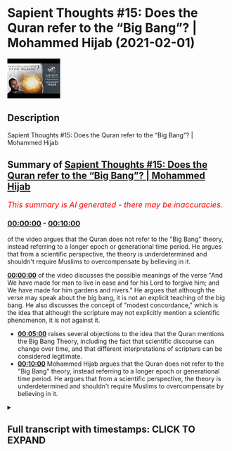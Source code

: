 # Sapient Thoughts #15: Does the Quran refer to the “Big Bang”? | Mohammed Hijab (2021-02-01)

![alt Sapient Thoughts #15: Does the Quran refer to the “Big Bang”? | Mohammed Hijab](FPZ57LCYLqQ.jpg "Sapient Thoughts #15: Does the Quran refer to the “Big Bang”? | Mohammed Hijab")

## Description

Sapient Thoughts #15: Does the Quran refer to the “Big Bang”? | Mohammed Hijab

## Summary of [Sapient Thoughts #15: Does the Quran refer to the “Big Bang”? | Mohammed Hijab](https://www.youtube.com/watch?v=FPZ57LCYLqQ)


*<span style="color:red; font-size:125%">This summary is AI generated - there may be inaccuracies</span>. [](/)*

### [00:00:00](https://www.youtube.com/watch?v=FPZ57LCYLqQ&t=0) - [00:10:00](https://www.youtube.com/watch?v=FPZ57LCYLqQ&t=600)

of the video argues that the Quran does not refer to the "Big Bang" theory, instead referring to a longer epoch or generational time period. He argues that from a scientific perspective, the theory is underdetermined and shouldn't require Muslims to overcompensate by believing in it.

**[00:00:00](https://www.youtube.com/watch?v=FPZ57LCYLqQ&t=0)** of the video discusses the possible meanings of the verse "And We have made for man to live in ease and for his Lord to forgive him; and We have made for him gardens and rivers." He argues that although the verse may speak about the big bang, it is not an explicit teaching of the big bang. He also discusses the concept of "modest concordance," which is the idea that although the scripture may not explicitly mention a scientific phenomenon, it is not against it.
* **[00:05:00](https://www.youtube.com/watch?v=FPZ57LCYLqQ&t=300)** raises several objections to the idea that the Quran mentions the Big Bang Theory, including the fact that scientific discourse can change over time, and that different interpretations of scripture can be considered legitimate.
* **[00:10:00](https://www.youtube.com/watch?v=FPZ57LCYLqQ&t=600)** Mohammed Hijab argues that the Quran does not refer to the "Big Bang" theory, instead referring to a longer epoch or generational time period. He argues that from a scientific perspective, the theory is underdetermined and shouldn't require Muslims to overcompensate by believing in it.

<details><summary><h2>Full transcript with timestamps: CLICK TO EXPAND</h2></summary>

[0:00:02](https://youtu.be/FPZ57LCYLqQ?t=2) [Music]  
[0:00:12](https://youtu.be/FPZ57LCYLqQ?t=12) and welcome to another episode of  
[0:00:14](https://youtu.be/FPZ57LCYLqQ?t=14) sapient thoughts where we discuss  
[0:00:15](https://youtu.be/FPZ57LCYLqQ?t=15) theo philosophical issues where we  
[0:00:17](https://youtu.be/FPZ57LCYLqQ?t=17) refute those arguments of the detractors  
[0:00:19](https://youtu.be/FPZ57LCYLqQ?t=19) of islam  
[0:00:20](https://youtu.be/FPZ57LCYLqQ?t=20) in addition to making our own arguments  
[0:00:22](https://youtu.be/FPZ57LCYLqQ?t=22) for the veracity of islam  
[0:00:24](https://youtu.be/FPZ57LCYLqQ?t=24) today inshallah we're going to be  
[0:00:25](https://youtu.be/FPZ57LCYLqQ?t=25) talking about the big bang and whether  
[0:00:27](https://youtu.be/FPZ57LCYLqQ?t=27) or not the quran  
[0:00:28](https://youtu.be/FPZ57LCYLqQ?t=28) talks about the big bang or actively  
[0:00:30](https://youtu.be/FPZ57LCYLqQ?t=30) teaches the big bang  
[0:00:32](https://youtu.be/FPZ57LCYLqQ?t=32) and of course this is a ubiquitous kind  
[0:00:34](https://youtu.be/FPZ57LCYLqQ?t=34) of claim that you find  
[0:00:35](https://youtu.be/FPZ57LCYLqQ?t=35) with those who espouse the scientific  
[0:00:37](https://youtu.be/FPZ57LCYLqQ?t=37) miracles narrative  
[0:00:38](https://youtu.be/FPZ57LCYLqQ?t=38) both in the western world in the  
[0:00:40](https://youtu.be/FPZ57LCYLqQ?t=40) english-speaking world and of course the  
[0:00:42](https://youtu.be/FPZ57LCYLqQ?t=42) middle east as well i'm sure in other  
[0:00:43](https://youtu.be/FPZ57LCYLqQ?t=43) parts of the world  
[0:00:45](https://youtu.be/FPZ57LCYLqQ?t=45) that i don't have access to  
[0:00:46](https://youtu.be/FPZ57LCYLqQ?t=46) unfortunately because my language skills  
[0:00:48](https://youtu.be/FPZ57LCYLqQ?t=48) are limited  
[0:00:49](https://youtu.be/FPZ57LCYLqQ?t=49) but let's say let's answer this question  
[0:00:52](https://youtu.be/FPZ57LCYLqQ?t=52) the question of whether the quran or not  
[0:00:54](https://youtu.be/FPZ57LCYLqQ?t=54) actively speaks about the big bang  
[0:00:56](https://youtu.be/FPZ57LCYLqQ?t=56) before we do this though  
[0:00:57](https://youtu.be/FPZ57LCYLqQ?t=57) i think it's very important to note that  
[0:01:00](https://youtu.be/FPZ57LCYLqQ?t=60) here at sapiens institute we think that  
[0:01:02](https://youtu.be/FPZ57LCYLqQ?t=62) the most sophisticated  
[0:01:04](https://youtu.be/FPZ57LCYLqQ?t=64) way of dealing with the quran in in so  
[0:01:07](https://youtu.be/FPZ57LCYLqQ?t=67) much as  
[0:01:07](https://youtu.be/FPZ57LCYLqQ?t=67) it talks about the naturalistic  
[0:01:09](https://youtu.be/FPZ57LCYLqQ?t=69) phenomena of the world  
[0:01:10](https://youtu.be/FPZ57LCYLqQ?t=70) is to apply a multi-layered approach and  
[0:01:13](https://youtu.be/FPZ57LCYLqQ?t=73) this approach really says that the quran  
[0:01:15](https://youtu.be/FPZ57LCYLqQ?t=75) speaks in a simple and concise yet  
[0:01:17](https://youtu.be/FPZ57LCYLqQ?t=77) powerful and rich  
[0:01:18](https://youtu.be/FPZ57LCYLqQ?t=78) way which communicates with different  
[0:01:21](https://youtu.be/FPZ57LCYLqQ?t=81) audiences from  
[0:01:22](https://youtu.be/FPZ57LCYLqQ?t=82) the 7th century all the way through to  
[0:01:24](https://youtu.be/FPZ57LCYLqQ?t=84) the 21st century  
[0:01:26](https://youtu.be/FPZ57LCYLqQ?t=86) and it also says that when we're looking  
[0:01:28](https://youtu.be/FPZ57LCYLqQ?t=88) at verses  
[0:01:30](https://youtu.be/FPZ57LCYLqQ?t=90) when we're looking at verses we need to  
[0:01:31](https://youtu.be/FPZ57LCYLqQ?t=91) allow ambiguities to  
[0:01:34](https://youtu.be/FPZ57LCYLqQ?t=94) to remain as ambiguities in other words  
[0:01:36](https://youtu.be/FPZ57LCYLqQ?t=96) picking one  
[0:01:38](https://youtu.be/FPZ57LCYLqQ?t=98) of many different interpretations and  
[0:01:39](https://youtu.be/FPZ57LCYLqQ?t=99) claiming that this is a scientific  
[0:01:40](https://youtu.be/FPZ57LCYLqQ?t=100) miracle is a limitation  
[0:01:42](https://youtu.be/FPZ57LCYLqQ?t=102) now obviously this method requires or  
[0:01:44](https://youtu.be/FPZ57LCYLqQ?t=104) the multi-layered method requires a  
[0:01:46](https://youtu.be/FPZ57LCYLqQ?t=106) video in its own right it deserves  
[0:01:48](https://youtu.be/FPZ57LCYLqQ?t=108) uh more attention and of course we're  
[0:01:49](https://youtu.be/FPZ57LCYLqQ?t=109) gonna we're gonna do that  
[0:01:51](https://youtu.be/FPZ57LCYLqQ?t=111) but for the purposes of today we're not  
[0:01:53](https://youtu.be/FPZ57LCYLqQ?t=113) going to be  
[0:01:54](https://youtu.be/FPZ57LCYLqQ?t=114) going into much depth uh however there's  
[0:01:56](https://youtu.be/FPZ57LCYLqQ?t=116) one more thing i think  
[0:01:57](https://youtu.be/FPZ57LCYLqQ?t=117) is important to put forward in terms of  
[0:01:59](https://youtu.be/FPZ57LCYLqQ?t=119) conceptual analysis  
[0:02:01](https://youtu.be/FPZ57LCYLqQ?t=121) which is david schatz his conception or  
[0:02:04](https://youtu.be/FPZ57LCYLqQ?t=124) compartmentalization of concordance into  
[0:02:07](https://youtu.be/FPZ57LCYLqQ?t=127) two different types now what is  
[0:02:08](https://youtu.be/FPZ57LCYLqQ?t=128) concordism  
[0:02:09](https://youtu.be/FPZ57LCYLqQ?t=129) concordism loosely defined is uh  
[0:02:12](https://youtu.be/FPZ57LCYLqQ?t=132) the propensity of a scripture whether  
[0:02:15](https://youtu.be/FPZ57LCYLqQ?t=135) it's the bible or the quran or whatever  
[0:02:17](https://youtu.be/FPZ57LCYLqQ?t=137) to be in agreement with science or to  
[0:02:19](https://youtu.be/FPZ57LCYLqQ?t=139) actually actively teach science now  
[0:02:21](https://youtu.be/FPZ57LCYLqQ?t=141) david chats divides it into two  
[0:02:22](https://youtu.be/FPZ57LCYLqQ?t=142) different things  
[0:02:23](https://youtu.be/FPZ57LCYLqQ?t=143) he refers to as bold concordism and  
[0:02:25](https://youtu.be/FPZ57LCYLqQ?t=145) modest concordism  
[0:02:26](https://youtu.be/FPZ57LCYLqQ?t=146) so bold concordism is really the  
[0:02:29](https://youtu.be/FPZ57LCYLqQ?t=149) postulation that the scripture is  
[0:02:31](https://youtu.be/FPZ57LCYLqQ?t=151) actively speaking about said  
[0:02:33](https://youtu.be/FPZ57LCYLqQ?t=153) scientific phenomena and modest  
[0:02:35](https://youtu.be/FPZ57LCYLqQ?t=155) concordism is that the scripture  
[0:02:36](https://youtu.be/FPZ57LCYLqQ?t=156) may not speak about it in such explicit  
[0:02:39](https://youtu.be/FPZ57LCYLqQ?t=159) terms  
[0:02:39](https://youtu.be/FPZ57LCYLqQ?t=159) but indeed uh is not against it in such  
[0:02:42](https://youtu.be/FPZ57LCYLqQ?t=162) explicit terms  
[0:02:44](https://youtu.be/FPZ57LCYLqQ?t=164) whatever said phenomena is i think the  
[0:02:46](https://youtu.be/FPZ57LCYLqQ?t=166) modest concordance position  
[0:02:48](https://youtu.be/FPZ57LCYLqQ?t=168) is much more tenable from a  
[0:02:50](https://youtu.be/FPZ57LCYLqQ?t=170) hermeneutical and executive perspective  
[0:02:52](https://youtu.be/FPZ57LCYLqQ?t=172) now let's move on to this uh this big  
[0:02:54](https://youtu.be/FPZ57LCYLqQ?t=174) bang example and  
[0:02:56](https://youtu.be/FPZ57LCYLqQ?t=176) and look at the verses so obviously this  
[0:02:58](https://youtu.be/FPZ57LCYLqQ?t=178) is chapter number 21 verse number 30  
[0:03:00](https://youtu.be/FPZ57LCYLqQ?t=180) where allah says you know that the unit  
[0:03:03](https://youtu.be/FPZ57LCYLqQ?t=183) the heavens and the earth  
[0:03:06](https://youtu.be/FPZ57LCYLqQ?t=186) they were both one piece so we separated  
[0:03:08](https://youtu.be/FPZ57LCYLqQ?t=188) them this is a loose translation and  
[0:03:10](https://youtu.be/FPZ57LCYLqQ?t=190) it's a very legitimate translation  
[0:03:12](https://youtu.be/FPZ57LCYLqQ?t=192) because if you look at  
[0:03:13](https://youtu.be/FPZ57LCYLqQ?t=193) the exegetes like tabari and even kefir  
[0:03:15](https://youtu.be/FPZ57LCYLqQ?t=195) and  
[0:03:16](https://youtu.be/FPZ57LCYLqQ?t=196) all of these major kind of exegetes of  
[0:03:18](https://youtu.be/FPZ57LCYLqQ?t=198) the past  
[0:03:19](https://youtu.be/FPZ57LCYLqQ?t=199) and obviously also the arabic language  
[0:03:22](https://youtu.be/FPZ57LCYLqQ?t=202) and  
[0:03:23](https://youtu.be/FPZ57LCYLqQ?t=203) literally just means for something to be  
[0:03:26](https://youtu.be/FPZ57LCYLqQ?t=206) together  
[0:03:27](https://youtu.be/FPZ57LCYLqQ?t=207) and for them to be separated however  
[0:03:30](https://youtu.be/FPZ57LCYLqQ?t=210) when you look at what these exegetes say  
[0:03:31](https://youtu.be/FPZ57LCYLqQ?t=211) they do actually  
[0:03:34](https://youtu.be/FPZ57LCYLqQ?t=214) expound on different types of meaning so  
[0:03:36](https://youtu.be/FPZ57LCYLqQ?t=216) for example yes it does say that the  
[0:03:38](https://youtu.be/FPZ57LCYLqQ?t=218) heavens and the earth were together and  
[0:03:39](https://youtu.be/FPZ57LCYLqQ?t=219) then we cleared them asunder or have we  
[0:03:41](https://youtu.be/FPZ57LCYLqQ?t=221) separated them or whatever you want to  
[0:03:43](https://youtu.be/FPZ57LCYLqQ?t=223) translate it but they also say  
[0:03:46](https://youtu.be/FPZ57LCYLqQ?t=226) that this could mean that this is when  
[0:03:48](https://youtu.be/FPZ57LCYLqQ?t=228) the uh  
[0:03:49](https://youtu.be/FPZ57LCYLqQ?t=229) the same or the skies started to rain  
[0:03:52](https://youtu.be/FPZ57LCYLqQ?t=232) and when the  
[0:03:53](https://youtu.be/FPZ57LCYLqQ?t=233) uh grounds started to produce vegetation  
[0:03:56](https://youtu.be/FPZ57LCYLqQ?t=236) this is another exegesis that is  
[0:03:58](https://youtu.be/FPZ57LCYLqQ?t=238) of the same verse and many of the salaf  
[0:04:00](https://youtu.be/FPZ57LCYLqQ?t=240) and many of those medieval commentators  
[0:04:02](https://youtu.be/FPZ57LCYLqQ?t=242) took this as the as the primary meaning  
[0:04:04](https://youtu.be/FPZ57LCYLqQ?t=244) in fact and that is why  
[0:04:06](https://youtu.be/FPZ57LCYLqQ?t=246) uh the next verse talks about we have  
[0:04:08](https://youtu.be/FPZ57LCYLqQ?t=248) made for more to every living thing that  
[0:04:09](https://youtu.be/FPZ57LCYLqQ?t=249) says it makes more sense in that sense  
[0:04:11](https://youtu.be/FPZ57LCYLqQ?t=251) but we will leave both of those  
[0:04:13](https://youtu.be/FPZ57LCYLqQ?t=253) interpretations as valid interpretations  
[0:04:16](https://youtu.be/FPZ57LCYLqQ?t=256) now those interpretations and more have  
[0:04:19](https://youtu.be/FPZ57LCYLqQ?t=259) been said about this verse  
[0:04:20](https://youtu.be/FPZ57LCYLqQ?t=260) so to choose one of them are we  
[0:04:22](https://youtu.be/FPZ57LCYLqQ?t=262) justified in choosing one of them  
[0:04:24](https://youtu.be/FPZ57LCYLqQ?t=264) because the  
[0:04:24](https://youtu.be/FPZ57LCYLqQ?t=264) dominant scientific theory of the day  
[0:04:28](https://youtu.be/FPZ57LCYLqQ?t=268) is espouses or is closer to that one of  
[0:04:31](https://youtu.be/FPZ57LCYLqQ?t=271) them  
[0:04:32](https://youtu.be/FPZ57LCYLqQ?t=272) i think we should be more reserved and  
[0:04:34](https://youtu.be/FPZ57LCYLqQ?t=274) conservative with this because quite  
[0:04:35](https://youtu.be/FPZ57LCYLqQ?t=275) frankly  
[0:04:36](https://youtu.be/FPZ57LCYLqQ?t=276) of all the different kinds of sciences  
[0:04:38](https://youtu.be/FPZ57LCYLqQ?t=278) that are out there you could argue  
[0:04:39](https://youtu.be/FPZ57LCYLqQ?t=279) making  
[0:04:40](https://youtu.be/FPZ57LCYLqQ?t=280) a strong argument that physics and  
[0:04:42](https://youtu.be/FPZ57LCYLqQ?t=282) especially astronomy is the most  
[0:04:44](https://youtu.be/FPZ57LCYLqQ?t=284) volatile in terms of change i mean  
[0:04:46](https://youtu.be/FPZ57LCYLqQ?t=286) paradigm shifts  
[0:04:47](https://youtu.be/FPZ57LCYLqQ?t=287) we know not only the newtonian to  
[0:04:49](https://youtu.be/FPZ57LCYLqQ?t=289) einsteinian shift but all kinds of  
[0:04:51](https://youtu.be/FPZ57LCYLqQ?t=291) theories have been  
[0:04:52](https://youtu.be/FPZ57LCYLqQ?t=292) elaborated upon in the last hundred  
[0:04:54](https://youtu.be/FPZ57LCYLqQ?t=294) years in science and astronomy i mean  
[0:04:56](https://youtu.be/FPZ57LCYLqQ?t=296) string theory oscillating universe  
[0:04:58](https://youtu.be/FPZ57LCYLqQ?t=298) eternal universes i mean you can see  
[0:05:00](https://youtu.be/FPZ57LCYLqQ?t=300) from the from the writings of some of  
[0:05:02](https://youtu.be/FPZ57LCYLqQ?t=302) the  
[0:05:02](https://youtu.be/FPZ57LCYLqQ?t=302) most prominent scientists that we have  
[0:05:03](https://youtu.be/FPZ57LCYLqQ?t=303) like roger penrose for example and in 10  
[0:05:06](https://youtu.be/FPZ57LCYLqQ?t=306) or 20 years he changes his mind on very  
[0:05:08](https://youtu.be/FPZ57LCYLqQ?t=308) foundational issues when it comes to  
[0:05:09](https://youtu.be/FPZ57LCYLqQ?t=309) cosmology  
[0:05:10](https://youtu.be/FPZ57LCYLqQ?t=310) therefore to pin you know a verse in the  
[0:05:13](https://youtu.be/FPZ57LCYLqQ?t=313) quran  
[0:05:14](https://youtu.be/FPZ57LCYLqQ?t=314) on the changing and courageable and  
[0:05:19](https://youtu.be/FPZ57LCYLqQ?t=319) moving if you like scientific discourse  
[0:05:22](https://youtu.be/FPZ57LCYLqQ?t=322) i think is quite dangerous because  
[0:05:23](https://youtu.be/FPZ57LCYLqQ?t=323) what if in 50 years in 70 years or 100  
[0:05:26](https://youtu.be/FPZ57LCYLqQ?t=326) years  
[0:05:27](https://youtu.be/FPZ57LCYLqQ?t=327) the dominant cosmology is different and  
[0:05:30](https://youtu.be/FPZ57LCYLqQ?t=330) that is a  
[0:05:30](https://youtu.be/FPZ57LCYLqQ?t=330) very plausible scientific possibility  
[0:05:33](https://youtu.be/FPZ57LCYLqQ?t=333) it's extremely plausible for the  
[0:05:35](https://youtu.be/FPZ57LCYLqQ?t=335) dominant  
[0:05:36](https://youtu.be/FPZ57LCYLqQ?t=336) cosmology to have shifted and for this  
[0:05:38](https://youtu.be/FPZ57LCYLqQ?t=338) reason this for me defines another  
[0:05:40](https://youtu.be/FPZ57LCYLqQ?t=340) limitation of saying that the quran  
[0:05:42](https://youtu.be/FPZ57LCYLqQ?t=342) talks about the big bang theory  
[0:05:44](https://youtu.be/FPZ57LCYLqQ?t=344) which is that okay if you if you're  
[0:05:46](https://youtu.be/FPZ57LCYLqQ?t=346) saying this today let's see if you  
[0:05:48](https://youtu.be/FPZ57LCYLqQ?t=348) remain consistent  
[0:05:48](https://youtu.be/FPZ57LCYLqQ?t=348) maybe if your grandchildren remain  
[0:05:50](https://youtu.be/FPZ57LCYLqQ?t=350) consistent that have the same  
[0:05:52](https://youtu.be/FPZ57LCYLqQ?t=352) methodology where all of these western  
[0:05:55](https://youtu.be/FPZ57LCYLqQ?t=355) scientists  
[0:05:56](https://youtu.be/FPZ57LCYLqQ?t=356) are now changing their mind and it  
[0:05:58](https://youtu.be/FPZ57LCYLqQ?t=358) becomes an oscillating theory  
[0:05:59](https://youtu.be/FPZ57LCYLqQ?t=359) and then maybe you go to another  
[0:06:01](https://youtu.be/FPZ57LCYLqQ?t=361) interpretation but this movement  
[0:06:04](https://youtu.be/FPZ57LCYLqQ?t=364) of science and also the fact that there  
[0:06:05](https://youtu.be/FPZ57LCYLqQ?t=365) are different interpretations  
[0:06:08](https://youtu.be/FPZ57LCYLqQ?t=368) kind of says to me that we shouldn't be  
[0:06:10](https://youtu.be/FPZ57LCYLqQ?t=370) cherry-picking verses and trying to make  
[0:06:12](https://youtu.be/FPZ57LCYLqQ?t=372) them match  
[0:06:13](https://youtu.be/FPZ57LCYLqQ?t=373) you know the interpretations match with  
[0:06:14](https://youtu.be/FPZ57LCYLqQ?t=374) modern-day scientific phenomena  
[0:06:16](https://youtu.be/FPZ57LCYLqQ?t=376) because if we do that we're actually  
[0:06:18](https://youtu.be/FPZ57LCYLqQ?t=378) outlining a failed  
[0:06:20](https://youtu.be/FPZ57LCYLqQ?t=380) hermeneutic and we are actually  
[0:06:22](https://youtu.be/FPZ57LCYLqQ?t=382) justifying for those  
[0:06:24](https://youtu.be/FPZ57LCYLqQ?t=384) individuals who are attacking islam the  
[0:06:26](https://youtu.be/FPZ57LCYLqQ?t=386) detractors of islam  
[0:06:27](https://youtu.be/FPZ57LCYLqQ?t=387) who use one of many interpretations  
[0:06:30](https://youtu.be/FPZ57LCYLqQ?t=390) which might be unscientific and  
[0:06:31](https://youtu.be/FPZ57LCYLqQ?t=391) legitimate through the language  
[0:06:33](https://youtu.be/FPZ57LCYLqQ?t=393) that this is a legitimate recourse so if  
[0:06:36](https://youtu.be/FPZ57LCYLqQ?t=396) we're saying that we will  
[0:06:37](https://youtu.be/FPZ57LCYLqQ?t=397) we'll take one of many different  
[0:06:38](https://youtu.be/FPZ57LCYLqQ?t=398) interpretations and now we're going to  
[0:06:39](https://youtu.be/FPZ57LCYLqQ?t=399) elaborate upon that  
[0:06:41](https://youtu.be/FPZ57LCYLqQ?t=401) then that what that does is it opens a  
[0:06:42](https://youtu.be/FPZ57LCYLqQ?t=402) can of worms because now  
[0:06:44](https://youtu.be/FPZ57LCYLqQ?t=404) the uh the detractor or anti-muslim  
[0:06:46](https://youtu.be/FPZ57LCYLqQ?t=406) apologist is well  
[0:06:48](https://youtu.be/FPZ57LCYLqQ?t=408) justified in saying that according to  
[0:06:49](https://youtu.be/FPZ57LCYLqQ?t=409) the quran the heaven oh sorry the earth  
[0:06:52](https://youtu.be/FPZ57LCYLqQ?t=412) was created before the heaven for  
[0:06:53](https://youtu.be/FPZ57LCYLqQ?t=413) example  
[0:06:54](https://youtu.be/FPZ57LCYLqQ?t=414) and this is the opinion of this person  
[0:06:55](https://youtu.be/FPZ57LCYLqQ?t=415) and that that person  
[0:06:57](https://youtu.be/FPZ57LCYLqQ?t=417) will will come back and say well hold on  
[0:06:58](https://youtu.be/FPZ57LCYLqQ?t=418) the opinion of the other person and that  
[0:06:59](https://youtu.be/FPZ57LCYLqQ?t=419) person  
[0:07:00](https://youtu.be/FPZ57LCYLqQ?t=420) is opposite to that well they'll say  
[0:07:02](https://youtu.be/FPZ57LCYLqQ?t=422) well hold on you have justified to  
[0:07:04](https://youtu.be/FPZ57LCYLqQ?t=424) yourself  
[0:07:05](https://youtu.be/FPZ57LCYLqQ?t=425) taking an ambiguous verse and and saying  
[0:07:08](https://youtu.be/FPZ57LCYLqQ?t=428) that it means this  
[0:07:09](https://youtu.be/FPZ57LCYLqQ?t=429) when there are these other alternate  
[0:07:10](https://youtu.be/FPZ57LCYLqQ?t=430) linguistic alternatives and exegetical  
[0:07:12](https://youtu.be/FPZ57LCYLqQ?t=432) alternatives  
[0:07:13](https://youtu.be/FPZ57LCYLqQ?t=433) so why are we not within our rights to  
[0:07:16](https://youtu.be/FPZ57LCYLqQ?t=436) choose unscientific  
[0:07:17](https://youtu.be/FPZ57LCYLqQ?t=437) interpretations and say this is what it  
[0:07:19](https://youtu.be/FPZ57LCYLqQ?t=439) means well in fact this  
[0:07:21](https://youtu.be/FPZ57LCYLqQ?t=441) whole idea of using ambiguous verses  
[0:07:24](https://youtu.be/FPZ57LCYLqQ?t=444) which have more than one interpretation  
[0:07:26](https://youtu.be/FPZ57LCYLqQ?t=446) and running with it is exactly the  
[0:07:28](https://youtu.be/FPZ57LCYLqQ?t=448) opposite  
[0:07:29](https://youtu.be/FPZ57LCYLqQ?t=449) exactly the opposite of what allah tells  
[0:07:31](https://youtu.be/FPZ57LCYLqQ?t=451) us  
[0:07:37](https://youtu.be/FPZ57LCYLqQ?t=457) that there are this chapter three verse  
[0:07:38](https://youtu.be/FPZ57LCYLqQ?t=458) seven it says that this book has  
[0:07:40](https://youtu.be/FPZ57LCYLqQ?t=460) verses which are foundational and others  
[0:07:42](https://youtu.be/FPZ57LCYLqQ?t=462) which  
[0:07:47](https://youtu.be/FPZ57LCYLqQ?t=467) for those people who have swerving in  
[0:07:49](https://youtu.be/FPZ57LCYLqQ?t=469) their hearts or some kind of deviance in  
[0:07:51](https://youtu.be/FPZ57LCYLqQ?t=471) their hearts they will choose  
[0:07:53](https://youtu.be/FPZ57LCYLqQ?t=473) yes those interpretations that they  
[0:07:57](https://youtu.be/FPZ57LCYLqQ?t=477) which are ambiguous and they don't know  
[0:07:59](https://youtu.be/FPZ57LCYLqQ?t=479) what the the verse goes on to say they  
[0:08:01](https://youtu.be/FPZ57LCYLqQ?t=481) don't know what these interpret no one  
[0:08:02](https://youtu.be/FPZ57LCYLqQ?t=482) knows  
[0:08:03](https://youtu.be/FPZ57LCYLqQ?t=483) what these the interpretation actually  
[0:08:05](https://youtu.be/FPZ57LCYLqQ?t=485) definitely definitively means except for  
[0:08:07](https://youtu.be/FPZ57LCYLqQ?t=487) allah  
[0:08:07](https://youtu.be/FPZ57LCYLqQ?t=487) and some say well also those who are  
[0:08:10](https://youtu.be/FPZ57LCYLqQ?t=490) very  
[0:08:10](https://youtu.be/FPZ57LCYLqQ?t=490) grounded in knowledge and some say no  
[0:08:13](https://youtu.be/FPZ57LCYLqQ?t=493) not even those because the sentence  
[0:08:14](https://youtu.be/FPZ57LCYLqQ?t=494) starts  
[0:08:15](https://youtu.be/FPZ57LCYLqQ?t=495) and that's another discussion but the  
[0:08:16](https://youtu.be/FPZ57LCYLqQ?t=496) idea is that choosing one of many  
[0:08:18](https://youtu.be/FPZ57LCYLqQ?t=498) different  
[0:08:19](https://youtu.be/FPZ57LCYLqQ?t=499) interpretations and insisting that this  
[0:08:21](https://youtu.be/FPZ57LCYLqQ?t=501) is what the quran says  
[0:08:23](https://youtu.be/FPZ57LCYLqQ?t=503) is not the the sophisticated  
[0:08:25](https://youtu.be/FPZ57LCYLqQ?t=505) hermeneutical method  
[0:08:26](https://youtu.be/FPZ57LCYLqQ?t=506) and in fact it can go into what  
[0:08:30](https://youtu.be/FPZ57LCYLqQ?t=510) you may say about allah which you don't  
[0:08:32](https://youtu.be/FPZ57LCYLqQ?t=512) know it may go into that  
[0:08:34](https://youtu.be/FPZ57LCYLqQ?t=514) or it could go into what the prophet  
[0:08:35](https://youtu.be/FPZ57LCYLqQ?t=515) says  
[0:08:38](https://youtu.be/FPZ57LCYLqQ?t=518) whoever lies about me intentionally then  
[0:08:40](https://youtu.be/FPZ57LCYLqQ?t=520) let him prepare his sea in the hell fire  
[0:08:42](https://youtu.be/FPZ57LCYLqQ?t=522) where you know that there are other  
[0:08:43](https://youtu.be/FPZ57LCYLqQ?t=523) interpretations but you're intentionally  
[0:08:45](https://youtu.be/FPZ57LCYLqQ?t=525) choosing one  
[0:08:46](https://youtu.be/FPZ57LCYLqQ?t=526) so you can fit it with a particular  
[0:08:47](https://youtu.be/FPZ57LCYLqQ?t=527) narrative and so this is problematic so  
[0:08:51](https://youtu.be/FPZ57LCYLqQ?t=531) from all of those perspectives and that  
[0:08:53](https://youtu.be/FPZ57LCYLqQ?t=533) you have  
[0:08:54](https://youtu.be/FPZ57LCYLqQ?t=534) changing science that it's a  
[0:08:56](https://youtu.be/FPZ57LCYLqQ?t=536) cherry-picking approach  
[0:08:57](https://youtu.be/FPZ57LCYLqQ?t=537) that you know it's limited and you know  
[0:09:00](https://youtu.be/FPZ57LCYLqQ?t=540) you could even say one of the possible  
[0:09:01](https://youtu.be/FPZ57LCYLqQ?t=541) assumptions i'm not saying it's a  
[0:09:02](https://youtu.be/FPZ57LCYLqQ?t=542) definitive or something  
[0:09:03](https://youtu.be/FPZ57LCYLqQ?t=543) is that if it is talking about the big  
[0:09:05](https://youtu.be/FPZ57LCYLqQ?t=545) bang if let's say that chapter 21 verse  
[0:09:08](https://youtu.be/FPZ57LCYLqQ?t=548) number 30  
[0:09:08](https://youtu.be/FPZ57LCYLqQ?t=548) is talking about the big bang if it is  
[0:09:11](https://youtu.be/FPZ57LCYLqQ?t=551) talking about the big bang  
[0:09:12](https://youtu.be/FPZ57LCYLqQ?t=552) does that mean to say that those people  
[0:09:14](https://youtu.be/FPZ57LCYLqQ?t=554) in the 7th century who had no knowledge  
[0:09:16](https://youtu.be/FPZ57LCYLqQ?t=556) of astronomy  
[0:09:16](https://youtu.be/FPZ57LCYLqQ?t=556) would have had this verse or the meaning  
[0:09:19](https://youtu.be/FPZ57LCYLqQ?t=559) of this veil to them  
[0:09:20](https://youtu.be/FPZ57LCYLqQ?t=560) like they wouldn't understand the  
[0:09:22](https://youtu.be/FPZ57LCYLqQ?t=562) implications of the big bang and so this  
[0:09:24](https://youtu.be/FPZ57LCYLqQ?t=564) verse would  
[0:09:24](https://youtu.be/FPZ57LCYLqQ?t=564) be meaningless or very very close to  
[0:09:27](https://youtu.be/FPZ57LCYLqQ?t=567) being meaningless to them  
[0:09:28](https://youtu.be/FPZ57LCYLqQ?t=568) so that would be a yani this this could  
[0:09:31](https://youtu.be/FPZ57LCYLqQ?t=571) be something which is also damaging  
[0:09:33](https://youtu.be/FPZ57LCYLqQ?t=573) the truth of the matter is this verse  
[0:09:35](https://youtu.be/FPZ57LCYLqQ?t=575) does indicate to us that there was some  
[0:09:37](https://youtu.be/FPZ57LCYLqQ?t=577) kind of separation  
[0:09:38](https://youtu.be/FPZ57LCYLqQ?t=578) but we don't know allah what exactly  
[0:09:40](https://youtu.be/FPZ57LCYLqQ?t=580) cosmologically it's talking  
[0:09:42](https://youtu.be/FPZ57LCYLqQ?t=582) about and similarly  
[0:09:46](https://youtu.be/FPZ57LCYLqQ?t=586) you know the the heaven we have in  
[0:09:48](https://youtu.be/FPZ57LCYLqQ?t=588) chapter 51 of the quran the heaven we  
[0:09:49](https://youtu.be/FPZ57LCYLqQ?t=589) have created it with power  
[0:09:51](https://youtu.be/FPZ57LCYLqQ?t=591) and we we are steadily expanding it now  
[0:09:53](https://youtu.be/FPZ57LCYLqQ?t=593) yes there are some people  
[0:09:55](https://youtu.be/FPZ57LCYLqQ?t=595) even terribly that i've looked at the  
[0:09:57](https://youtu.be/FPZ57LCYLqQ?t=597) tephasia in the exegetes that say that  
[0:09:59](https://youtu.be/FPZ57LCYLqQ?t=599) uh musayan does mean expanding there are  
[0:10:02](https://youtu.be/FPZ57LCYLqQ?t=602) some tabernacles who say that  
[0:10:04](https://youtu.be/FPZ57LCYLqQ?t=604) like for example abdul rahman ibn zaid  
[0:10:06](https://youtu.be/FPZ57LCYLqQ?t=606) even islam and i've read this in  
[0:10:08](https://youtu.be/FPZ57LCYLqQ?t=608) uh even jose's kittep  
[0:10:13](https://youtu.be/FPZ57LCYLqQ?t=613) and so this is definitely represented in  
[0:10:14](https://youtu.be/FPZ57LCYLqQ?t=614) the literature i'm not taking that away  
[0:10:16](https://youtu.be/FPZ57LCYLqQ?t=616) from  
[0:10:17](https://youtu.be/FPZ57LCYLqQ?t=617) from that however there's a few issues  
[0:10:19](https://youtu.be/FPZ57LCYLqQ?t=619) it says  
[0:10:22](https://youtu.be/FPZ57LCYLqQ?t=622) dunya for example and we know and we've  
[0:10:24](https://youtu.be/FPZ57LCYLqQ?t=624) talked about this in other episodes that  
[0:10:26](https://youtu.be/FPZ57LCYLqQ?t=626) means all that isn't all that is above  
[0:10:28](https://youtu.be/FPZ57LCYLqQ?t=628) and so this does not necessitate that  
[0:10:30](https://youtu.be/FPZ57LCYLqQ?t=630) it's just a worldly dunya  
[0:10:32](https://youtu.be/FPZ57LCYLqQ?t=632) that we associate with the universe so  
[0:10:34](https://youtu.be/FPZ57LCYLqQ?t=634) this might be talking about something  
[0:10:35](https://youtu.be/FPZ57LCYLqQ?t=635) which is completely  
[0:10:36](https://youtu.be/FPZ57LCYLqQ?t=636) above and beyond our understanding  
[0:10:38](https://youtu.be/FPZ57LCYLqQ?t=638) because we haven't even  
[0:10:39](https://youtu.be/FPZ57LCYLqQ?t=639) accessed the other six heavens for  
[0:10:41](https://youtu.be/FPZ57LCYLqQ?t=641) example and it could be talking  
[0:10:43](https://youtu.be/FPZ57LCYLqQ?t=643) something above the six heavens because  
[0:10:44](https://youtu.be/FPZ57LCYLqQ?t=644) sama  
[0:10:45](https://youtu.be/FPZ57LCYLqQ?t=645) could involve the kursi and technically  
[0:10:47](https://youtu.be/FPZ57LCYLqQ?t=647) so why are we getting ourselves okay  
[0:10:49](https://youtu.be/FPZ57LCYLqQ?t=649) it's talking about the expanding  
[0:10:50](https://youtu.be/FPZ57LCYLqQ?t=650) universe for sure  
[0:10:51](https://youtu.be/FPZ57LCYLqQ?t=651) we don't know allah if it's talking  
[0:10:53](https://youtu.be/FPZ57LCYLqQ?t=653) about the expanding universe for sure  
[0:10:55](https://youtu.be/FPZ57LCYLqQ?t=655) because  
[0:10:55](https://youtu.be/FPZ57LCYLqQ?t=655) quite frankly the majority of exegete  
[0:10:57](https://youtu.be/FPZ57LCYLqQ?t=657) says  
[0:11:03](https://youtu.be/FPZ57LCYLqQ?t=663) we're able to do so allah we created the  
[0:11:06](https://youtu.be/FPZ57LCYLqQ?t=666) heaven with power and we were able to do  
[0:11:07](https://youtu.be/FPZ57LCYLqQ?t=667) so  
[0:11:08](https://youtu.be/FPZ57LCYLqQ?t=668) and there's no contradiction between the  
[0:11:09](https://youtu.be/FPZ57LCYLqQ?t=669) two meanings and yes it could mean both  
[0:11:11](https://youtu.be/FPZ57LCYLqQ?t=671) but to insist it's talking about the  
[0:11:13](https://youtu.be/FPZ57LCYLqQ?t=673) expanding universe in redshift  
[0:11:14](https://youtu.be/FPZ57LCYLqQ?t=674) i think it's a bit uh is a bit much and  
[0:11:17](https://youtu.be/FPZ57LCYLqQ?t=677) if you do insist it's definitely talking  
[0:11:19](https://youtu.be/FPZ57LCYLqQ?t=679) about this and this is how we should  
[0:11:20](https://youtu.be/FPZ57LCYLqQ?t=680) understand the verse  
[0:11:21](https://youtu.be/FPZ57LCYLqQ?t=681) then once again the cherry-picking  
[0:11:22](https://youtu.be/FPZ57LCYLqQ?t=682) approach and the inconsistencies of it  
[0:11:25](https://youtu.be/FPZ57LCYLqQ?t=685) you'd have to  
[0:11:25](https://youtu.be/FPZ57LCYLqQ?t=685) afford for the hasam for the  
[0:11:27](https://youtu.be/FPZ57LCYLqQ?t=687) interlocutor which in this case will be  
[0:11:29](https://youtu.be/FPZ57LCYLqQ?t=689) the anti-muslim  
[0:11:30](https://youtu.be/FPZ57LCYLqQ?t=690) apologist who's going to use  
[0:11:32](https://youtu.be/FPZ57LCYLqQ?t=692) unscientific interpretations in much the  
[0:11:33](https://youtu.be/FPZ57LCYLqQ?t=693) same way  
[0:11:34](https://youtu.be/FPZ57LCYLqQ?t=694) as you're using scientific ones so what  
[0:11:36](https://youtu.be/FPZ57LCYLqQ?t=696) needs to be done here is we need to  
[0:11:38](https://youtu.be/FPZ57LCYLqQ?t=698) remain consistent and we need to  
[0:11:41](https://youtu.be/FPZ57LCYLqQ?t=701) understand the limits  
[0:11:42](https://youtu.be/FPZ57LCYLqQ?t=702) of of using this kind of uh evidence  
[0:11:45](https://youtu.be/FPZ57LCYLqQ?t=705) and what quite frankly in the last 20 or  
[0:11:47](https://youtu.be/FPZ57LCYLqQ?t=707) 30 years we've seen the the strengths  
[0:11:48](https://youtu.be/FPZ57LCYLqQ?t=708) and uh  
[0:11:49](https://youtu.be/FPZ57LCYLqQ?t=709) weaknesses of this the advantages and  
[0:11:51](https://youtu.be/FPZ57LCYLqQ?t=711) disadvantages the advantages if you  
[0:11:53](https://youtu.be/FPZ57LCYLqQ?t=713) from a dower perspective quite frankly  
[0:11:54](https://youtu.be/FPZ57LCYLqQ?t=714) if you try and bring people into islam  
[0:11:56](https://youtu.be/FPZ57LCYLqQ?t=716) because of this  
[0:11:56](https://youtu.be/FPZ57LCYLqQ?t=716) those people that you bring into islam  
[0:11:58](https://youtu.be/FPZ57LCYLqQ?t=718) because of this will be most affected by  
[0:12:00](https://youtu.be/FPZ57LCYLqQ?t=720) the anti-islamic apologists  
[0:12:02](https://youtu.be/FPZ57LCYLqQ?t=722) when they provide for them for for them  
[0:12:05](https://youtu.be/FPZ57LCYLqQ?t=725) equal or similar types of argumentation  
[0:12:07](https://youtu.be/FPZ57LCYLqQ?t=727) using equal or similar  
[0:12:09](https://youtu.be/FPZ57LCYLqQ?t=729) uh methods and so it could  
[0:12:12](https://youtu.be/FPZ57LCYLqQ?t=732) and we have seen and we have the  
[0:12:13](https://youtu.be/FPZ57LCYLqQ?t=733) evidence that it could increase apostasy  
[0:12:15](https://youtu.be/FPZ57LCYLqQ?t=735) for those particular individuals  
[0:12:17](https://youtu.be/FPZ57LCYLqQ?t=737) who have been convinced of islam because  
[0:12:19](https://youtu.be/FPZ57LCYLqQ?t=739) of that reason so one has to  
[0:12:20](https://youtu.be/FPZ57LCYLqQ?t=740) exercise extreme caution here and they  
[0:12:23](https://youtu.be/FPZ57LCYLqQ?t=743) have to be consistent  
[0:12:24](https://youtu.be/FPZ57LCYLqQ?t=744) and they have and they have to do  
[0:12:25](https://youtu.be/FPZ57LCYLqQ?t=745) justice to the quran and leave that  
[0:12:27](https://youtu.be/FPZ57LCYLqQ?t=747) which is ambiguous as ambiguous  
[0:12:29](https://youtu.be/FPZ57LCYLqQ?t=749) and speak with um speak with  
[0:12:33](https://youtu.be/FPZ57LCYLqQ?t=753) with a sophisticated tongue not when  
[0:12:35](https://youtu.be/FPZ57LCYLqQ?t=755) when when it's an ambiguous verse  
[0:12:37](https://youtu.be/FPZ57LCYLqQ?t=757) because  
[0:12:37](https://youtu.be/FPZ57LCYLqQ?t=757) no one knows really what this verse  
[0:12:39](https://youtu.be/FPZ57LCYLqQ?t=759) exactly is talking about  
[0:12:40](https://youtu.be/FPZ57LCYLqQ?t=760) and i hope that answers the question but  
[0:12:43](https://youtu.be/FPZ57LCYLqQ?t=763) finally i will say as  
[0:12:44](https://youtu.be/FPZ57LCYLqQ?t=764) muslims can we believe in the big bang  
[0:12:45](https://youtu.be/FPZ57LCYLqQ?t=765) and can we believe in the expanding  
[0:12:47](https://youtu.be/FPZ57LCYLqQ?t=767) universe  
[0:12:48](https://youtu.be/FPZ57LCYLqQ?t=768) and redshift in the beginning of the  
[0:12:49](https://youtu.be/FPZ57LCYLqQ?t=769) universe absolutely i don't see any  
[0:12:50](https://youtu.be/FPZ57LCYLqQ?t=770) problem with that and in other  
[0:12:52](https://youtu.be/FPZ57LCYLqQ?t=772) videos you see that we're talking about  
[0:12:53](https://youtu.be/FPZ57LCYLqQ?t=773) for example the the days meaning  
[0:12:55](https://youtu.be/FPZ57LCYLqQ?t=775) something which is longer  
[0:12:57](https://youtu.be/FPZ57LCYLqQ?t=777) an epoch or generational time period so  
[0:12:59](https://youtu.be/FPZ57LCYLqQ?t=779) it doesn't need to mean  
[0:13:00](https://youtu.be/FPZ57LCYLqQ?t=780) a 24-hour period so from those  
[0:13:02](https://youtu.be/FPZ57LCYLqQ?t=782) perspectives i see no harm  
[0:13:04](https://youtu.be/FPZ57LCYLqQ?t=784) in believing the big bang theory so long  
[0:13:05](https://youtu.be/FPZ57LCYLqQ?t=785) as you believe that allah is the one who  
[0:13:07](https://youtu.be/FPZ57LCYLqQ?t=787) created or  
[0:13:08](https://youtu.be/FPZ57LCYLqQ?t=788) who initiated it yeah i don't see any  
[0:13:11](https://youtu.be/FPZ57LCYLqQ?t=791) issue with believing it so long as allah  
[0:13:13](https://youtu.be/FPZ57LCYLqQ?t=793) is the orchestrator of it  
[0:13:14](https://youtu.be/FPZ57LCYLqQ?t=794) and he is this is part of his hulk but  
[0:13:16](https://youtu.be/FPZ57LCYLqQ?t=796) you should from a scientific perspective  
[0:13:19](https://youtu.be/FPZ57LCYLqQ?t=799) be a little bit more less eager and a  
[0:13:22](https://youtu.be/FPZ57LCYLqQ?t=802) bit more  
[0:13:23](https://youtu.be/FPZ57LCYLqQ?t=803) use the word agnostic really because we  
[0:13:24](https://youtu.be/FPZ57LCYLqQ?t=804) don't know for sure how far  
[0:13:26](https://youtu.be/FPZ57LCYLqQ?t=806) this big bang theory is uh  
[0:13:29](https://youtu.be/FPZ57LCYLqQ?t=809) is true because quite frankly it's  
[0:13:31](https://youtu.be/FPZ57LCYLqQ?t=811) underdetermined from a  
[0:13:33](https://youtu.be/FPZ57LCYLqQ?t=813) philosophy of science perspective  
[0:13:34](https://youtu.be/FPZ57LCYLqQ?t=814) there's like maybe 16 or 17  
[0:13:37](https://youtu.be/FPZ57LCYLqQ?t=817) differing models with very similar  
[0:13:39](https://youtu.be/FPZ57LCYLqQ?t=819) epistemic weight  
[0:13:40](https://youtu.be/FPZ57LCYLqQ?t=820) and so this under determination should  
[0:13:42](https://youtu.be/FPZ57LCYLqQ?t=822) allow us to realize  
[0:13:44](https://youtu.be/FPZ57LCYLqQ?t=824) that from an islamic perspective of vani  
[0:13:46](https://youtu.be/FPZ57LCYLqQ?t=826) and it's not  
[0:13:47](https://youtu.be/FPZ57LCYLqQ?t=827) qatari and therefore we should not uh  
[0:13:50](https://youtu.be/FPZ57LCYLqQ?t=830) which means it's  
[0:13:51](https://youtu.be/FPZ57LCYLqQ?t=831) speculative and it's not something which  
[0:13:52](https://youtu.be/FPZ57LCYLqQ?t=832) is certain  
[0:13:54](https://youtu.be/FPZ57LCYLqQ?t=834) uh and so we shouldn't need to feel the  
[0:13:57](https://youtu.be/FPZ57LCYLqQ?t=837) need to really  
[0:13:58](https://youtu.be/FPZ57LCYLqQ?t=838) uh overcompensate here with this issue  
[0:14:00](https://youtu.be/FPZ57LCYLqQ?t=840) and i hope it answers the question of  
[0:14:01](https://youtu.be/FPZ57LCYLqQ?t=841) salaam alaikum  
[0:14:05](https://youtu.be/FPZ57LCYLqQ?t=845) [Music]  
</details>